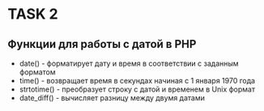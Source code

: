 # TASK 2
## Функции для работы с датой в PHP
+ date() - форматирует дату и время в соответствии с заданным форматом
+ time() - возвращает время в секундах начиная с 1 января 1970 года
+ strtotime() - преобразует строку с датой и временем в Unix формат
+ date_diff() - вычисляет разницу между двумя датами
